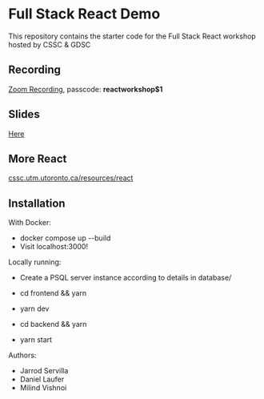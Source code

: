 # Full Stack React Demo

This repository contains the starter code for the Full Stack React workshop hosted by CSSC & GDSC

## Recording
[Zoom Recording](https://utoronto.zoom.us/rec/share/QG1xxbC_sjXaODQm_CMoYwjsX8Flezk4bkyKy86sf_MbFcrSICGaMEleIPWNf71E.mP-ilDAi6shw6ic7), passcode: **reactworkshop$1**

## Slides
[Here](https://docs.google.com/presentation/d/1B8LL6LJZrFeJm9vPrOhnilZmtF-RZ2n94ultI13z_sM/edit?usp=sharing)

## More React
[cssc.utm.utoronto.ca/resources/react](https://cssc.utm.utoronto.ca/resources/react)


## Installation

With Docker:
- docker compose up --build
- Visit localhost:3000!

Locally running:

- Create a PSQL server instance according to details in database/

- cd frontend && yarn
- yarn dev

- cd backend && yarn
- yarn start

Authors:
- Jarrod Servilla
- Daniel Laufer
- Milind Vishnoi
